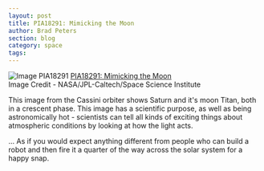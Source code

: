 ```yaml
---
layout: post
title: PIA18291: Mimicking the Moon
author: Brad Peters
section: blog
category: space
tags: 
---
```


<div class="blog-image-centre">
  <img src="/blog/assets/2014-11/PIA18291_modest" alt="Image PIA18291" /> 
  <a href="http://photojournal.jpl.nasa.gov/catalog/PIA18291" target="_blank">PIA18291: Mimicking the Moon</a> <br />Image Credit - NASA/JPL-Caltech/Space Science Institute</p>
</div>

This image from the Cassini orbiter shows Saturn and it's moon Titan, both in a crescent phase. This image has a scientific purpose, as well as being astronomically hot - scientists can tell all kinds of exciting things about atmospheric conditions by looking at how the light acts.

... As if you would expect anything different from people who can build a robot and then fire it a quarter of the way across the solar system for a happy snap.